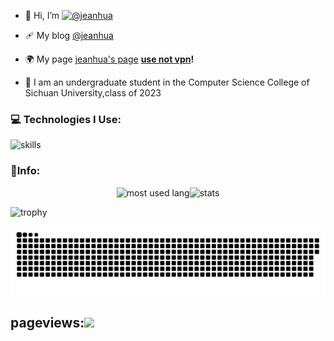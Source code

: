 - 👋 Hi, I’m [![@jeanhua](https://img.shields.io/badge/@jeanhua-8A2BE2)](https://github.com/jeanhua)

- 🩹 My blog [@jeanhua](https://www.blog.jeanhua.cn/)

- 🌍 My page [jeanhua's page](https://www.jeanhua.cn)  **<u>use not vpn</u>!**

- 🏫 I am an undergraduate student in the Computer Science College of Sichuan University,class of 2023

### 💻 Technologies  I Use:

![skills](https://skillicons.dev/icons?perline=14&i=html,java,python,c,cpp,cs,go,typescript,dart,javascript,flutter,vue,vite,react,git,github,linux,ubuntu,md,photoshop,postman,sqlite,vscode,visualstudio,idea,qt,pycharm,unity)

### 🏀Info:

<div style="display:flex;justify-content:center;">
    <img src="https://github-readme-stats.vercel.app/api/top-langs/?username=jeanhua&layout=donut&hide=javascript,css,scss,html,cmake" alt="most used lang" </img>
    <img src="https://github-readme-stats.vercel.app/api?username=jeanhua&show_icons=true&locale=en" alt="stats" </img>
</div>


![trophy](https://github-profile-trophy.vercel.app/?username=jeanhua)

<p align="center">
 <img width="1000" src="assets/github-snake.svg" alt="snake"/>
</p>


## pageviews:![](https://count.getloli.com/@jeanhua?name=jeanhua&theme=capoo-2&padding=7&offset=0&align=top&scale=1&pixelated=1&darkmode=auto)

